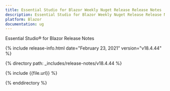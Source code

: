 ```yaml
---
title: Essential Studio for Blazor Weekly Nuget Release Release Notes  
description: Essential Studio for Blazor Weekly Nuget Release Release Notes  
platform: Blazor
documentation: ug
---
```


Essential Studio&reg; for Blazor  Release Notes  

{% include release-info.html date="February 23, 2021"  version="v18.4.44" %} 

{% directory path: _includes/release-notes/v18.4.44 %}

{% include {{file.url}} %}

{% enddirectory %}

